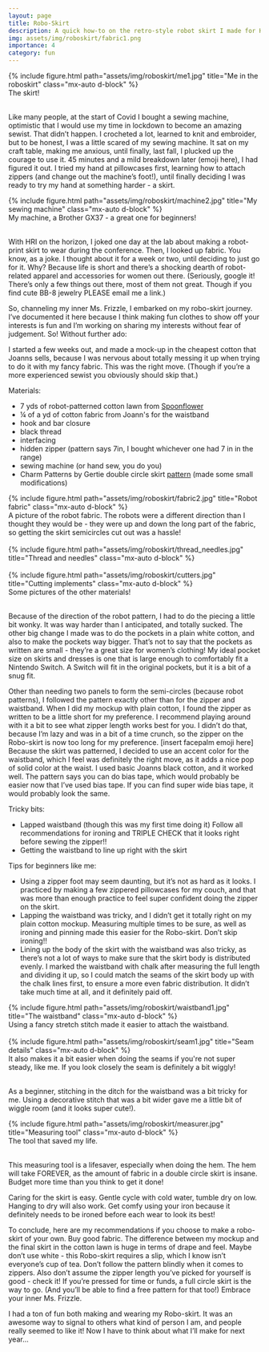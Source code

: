 ```yaml
---
layout: page
title: Robo-Skirt
description: A quick how-to on the retro-style robot skirt I made for HRI 2024!
img: assets/img/roboskirt/fabric1.png
importance: 4
category: fun
---
```


<div class="center-block">
    {% include figure.html path="assets/img/roboskirt/me1.jpg" title="Me in the roboskirt" class="mx-auto d-block" %}
</div>
<div class="caption">
    The skirt!
</div>
<br>

Like many people, at the start of Covid I bought a sewing machine, optimistic that I would use my time in lockdown to become an amazing sewist. That didn’t happen. I crocheted a lot, learned to knit and embroider, but to be honest, I was a little scared of my sewing machine. It sat on my craft table, making me anxious, until finally, last fall, I plucked up the courage to use it. 45 minutes and a mild breakdown later (emoji here), I had figured it out. I tried my hand at pillowcases first, learning how to attach zippers (and change out the machine’s foot!), until finally deciding I was ready to try my hand at something harder - a skirt.

<div class="center-block">
    {% include figure.html path="assets/img/roboskirt/machine2.jpg" title="My sewing machine" class="mx-auto d-block" %}
</div>
<div class="caption">
    My machine, a Brother GX37 - a great one for beginners!
</div>
<br>

With HRI on the horizon, I joked one day at the lab about making a robot-print skirt to wear during the conference. Then, I looked up fabric. You know, as a joke. I thought about it for a week or two, until deciding to just go for it. Why? Because life is short and there’s a shocking dearth of robot-related apparel and accessories for women out there. (Seriously, google it! There’s only a few things out there, most of them not great. Though if you find cute BB-8 jewelry PLEASE email me a link.)

So, channeling my inner Ms. Frizzle, I embarked on my robo-skirt journey. I’ve documented it here because I think making fun clothes to show off your interests is fun and I’m working on sharing my interests without fear of judgement. So! Without further ado:

I started a few weeks out, and made a mock-up in the cheapest cotton that Joanns sells, because I was nervous about totally messing it up when trying to do it with my fancy fabric. This was the right move. (Though if you’re a more experienced sewist you obviously should skip that.)

Materials:
<ul>
  <li>7 yds of robot-patterned cotton lawn from <a href="https://www.spoonflower.com/en/fabric/4463794-retro-robots-by-caja_design?country=us&currency=USD&fabric=petal_signature_cotton&fabric_size=test_swatch&measurement_system=imperial">Spoonflower</a></li>
  <li>¼ of a yd of cotton fabric from Joann's for the waistband</li>
  <li>hook and bar closure</li>
  <li>black thread</li>
  <li>interfacing</li>
  <li>hidden zipper (pattern says 7in, I bought whichever one had 7 in in the range)</li>
  <li>sewing machine (or hand sew, you do you)</li>
  <li>Charm Patterns by Gertie double circle skirt <a href="https://charmpatterns.com/charm-double-circle-skirt/">pattern</a> (made some small modifications)</li>
</ul>

<div class="center-block">
    {% include figure.html path="assets/img/roboskirt/fabric2.jpg" title="Robot fabric" class="mx-auto d-block" %}
</div>
<div class="caption">
    A picture of the robot fabric. The robots were a different direction than I thought they would be - they were up and down the long part of the fabric, so getting the skirt semicircles cut out was a hassle!
</div>
<br>

<div class="center-block">
    {% include figure.html path="assets/img/roboskirt/thread_needles.jpg" title="Thread and needles" class="mx-auto d-block" %}
</div>
<br>

<div class="center-block">
    {% include figure.html path="assets/img/roboskirt/cutters.jpg" title="Cutting implements" class="mx-auto d-block" %}
</div>
<div class="caption">
    Some pictures of the other materials!
</div>
<br>

Because of the direction of the robot pattern, I had to do the piecing a little bit wonky. It was way harder than I anticipated, and totally sucked. The other big change I made was to do the pockets in a plain white cotton, and also to make the pockets way bigger. That’s not to say that the pockets as written are small - they’re a great size for women’s clothing! My ideal pocket size on skirts and dresses is one that is large enough to comfortably fit a Nintendo Switch. A Switch will fit in the original pockets, but it is a bit of a snug fit. 

Other than needing two panels to form the semi-circles (because robot patterns), I followed the pattern exactly other than for the zipper and waistband. When I did my mockup with plain cotton, I found the zipper as written to be a little short for my preference. I recommend playing around with it a bit to see what zipper length works best for you. I didn’t do that, because I’m lazy and was in a bit of a time crunch, so the zipper on the Robo-skirt is now too long for my preference. [insert facepalm emoji here] Because the skirt was patterned, I decided to use an accent color for the waistband, which I feel was definitely the right move, as it adds a nice pop of solid color at the waist. I used basic Joanns black cotton, and it worked well. The pattern says you can do bias tape, which would probably be easier now that I’ve used bias tape. If you can find super wide bias tape, it would probably look the same.

Tricky bits:
<ul>
    <li>Lapped waistband (though this was my first time doing it) Follow all recommendations for ironing and TRIPLE CHECK that it looks right before sewing the zipper!! </li>
    <li>Getting the waistband to line up right with the skirt</li>
</ul>

Tips for beginners like me:
<ul>
    <li>Using a zipper foot may seem daunting, but it’s not as hard as it looks. I practiced by making a few zippered pillowcases for my couch, and that was more than enough practice to feel super confident doing the zipper on the skirt. </li>
    <li>Lapping the waistband was tricky, and I didn’t get it totally right on my plain cotton mockup. Measuring multiple times to be sure, as well as ironing and pinning made this easier for the Robo-skirt. Don’t skip ironing!! </li>
    <li>Lining up the body of the skirt with the waistband was also tricky, as there’s not a lot of ways to make sure that the skirt body is distributed evenly. I marked the waistband with chalk after measuring the full length and dividing it up, so I could match the seams of the skirt body up with the chalk lines first, to ensure a more even fabric distribution. It didn’t take much time at all, and it definitely paid off.</li>
</ul>

<div class="center-block">
    {% include figure.html path="assets/img/roboskirt/waistband1.jpg" title="The waistband" class="mx-auto d-block" %}
</div>
<div class="caption">
    Using a fancy stretch stitch made it easier to attach the waistband.
</div>
<br>

<div class="center-block">
    {% include figure.html path="assets/img/roboskirt/seam1.jpg" title="Seam details" class="mx-auto d-block" %}
</div>
<div class="caption">
    It also makes it a bit easier when doing the seams if you're not super steady, like me. If you look closely the seam is definitely a bit wiggly!
</div>
<br>

As a beginner, stitching in the ditch for the waistband was a bit tricky for me. Using a decorative stitch that was a bit wider gave me a little bit of wiggle room (and it looks super cute!).


<div class="center-block">
    {% include figure.html path="assets/img/roboskirt/measurer.jpg" title="Measuring tool" class="mx-auto d-block" %}
</div>
<div class="caption">
    The tool that saved my life.
</div>
<br>

This measuring tool is a lifesaver, especially when doing the hem. The hem will take FOREVER, as the amount of fabric in a double circle skirt is insane. Budget more time than you think to get it done!

Caring for the skirt is easy. Gentle cycle with cold water, tumble dry on low. Hanging to dry will also work. Get comfy using your iron because it definitely needs to be ironed before each wear to look its best!

To conclude, here are my recommendations if you choose to make a robo-skirt of your own. 
Buy good fabric. The difference between my mockup and the final skirt in the cotton lawn is huge in terms of drape and feel. 
Maybe don’t use white - this Robo-skirt requires a slip, which I know isn’t everyone’s cup of tea. 
Don’t follow the pattern blindly when it comes to zippers. Also don’t assume the zipper length you’ve picked for yourself is good - check it!
If you’re pressed for time or funds, a full circle skirt is the way to go. (And you’ll be able to find a free pattern for that too!)
Embrace your inner Ms. Frizzle.

I had a ton of fun both making and wearing my Robo-skirt. It was an awesome way to signal to others what kind of person I am, and people really seemed to like it! Now I have to think about what I’ll make for next year…